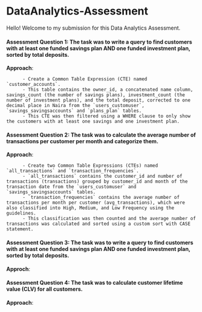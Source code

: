 # DataAnalytics-Assessment

Hello! Welcome to my submission for this Data Analytics Assessment.

#### Assessment Question 1: The task was to write a query to find customers with at least one funded savings plan AND one funded investment plan, sorted by total deposits.
**Approach**:

          - Create a Common Table Expression (CTE) named `customer_accounts`. 
          - This table contains the owner_id, a concatenated name column, savings_count (the number of savings plans), investment_count (the number of investment plans), and the total deposit, corrected to one               decimal place in Naira from the `users_customuser`, `savings_savingsaccounts` and `plans_plan` tables.
          - This CTE was then filtered using a WHERE clause to only show the customers with at least one savings and one investment plan.


#### Assessment Question 2: The task was to calculate the average number of transactions per customer per month and categorize them.
**Approach**:

          - Create two Common Table Expressions (CTEs) named `all_transactions` and `transaction_frequencies`.
          - `all_transactions` contains the customer_id and number of transactions (transactions) grouped by customer_id and month of the transaction date from the `users_customuser` and `savings_savingsaccounts` tables.
          - `transaction_frequencies` contains the average number of transactions per month per customer (avg_transactions), which were also classified into High, Medium, and Low Frequency using the guidelines.
          - This classification was then counted and the average number of transactions was calculated and sorted using a custom sort with CASE statement.


#### Assessment Question 3: The task was to write a query to find customers with at least one funded savings plan AND one funded investment plan, sorted by total deposits.
**Approch**:


#### Assessment Question 4: The task was to calculate customer lifetime value (CLV) for all customers.
**Approach**:

